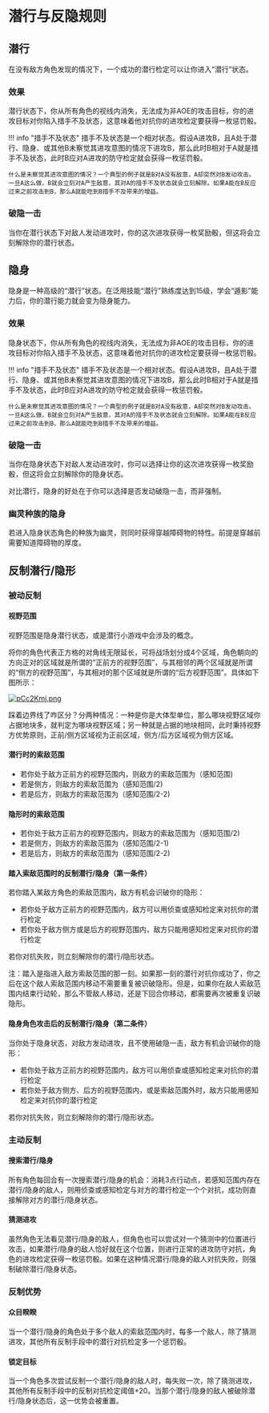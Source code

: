 # 潜行与反隐规则

## 潜行

在没有敌方角色发现的情况下，一个成功的潜行检定可以让你进入“潜行”状态。

### 效果

潜行状态下，你从所有角色的视线内消失，无法成为非AOE的攻击目标，你的进攻目标对你陷入措手不及状态，这意味着他对抗你的进攻检定要获得一枚惩罚骰。

!!! info "措手不及状态"
    措手不及状态是一个相对状态。假设A进攻B，且A处于潜行、隐身、或其他B未察觉其进攻意图的情况下进攻B，那么此时B相对于A就是措手不及状态，此时B应对A进攻的防守检定就会获得一枚惩罚骰。

    什么是未察觉其进攻意图的情况？一个典型的例子就是B对A没有敌意，A却突然对B发动攻击。一旦A这么做，B就会立刻对A产生敌意，其对A的措手不及状态就会立刻解除。如果A能在B反应过来之前攻击到B，那么A就能吃到B措手不及带来的增益。

### 破隐一击

当你在潜行状态下对敌人发动进攻时，你的这次进攻获得一枚奖励骰，但这将会立刻解除你的潜行状态。

## 隐身

隐身是一种高级的“潜行”状态。在泛用技能“潜行”熟练度达到15级，学会“遁影”能力后，你的潜行能力就会变为隐身能力。

### 效果

隐身状态下，你从所有角色的视线内消失，无法成为非AOE的攻击目标，你的进攻目标对你陷入措手不及状态，这意味着他对抗你的进攻检定要获得一枚惩罚骰。

!!! info "措手不及状态"
    措手不及状态是一个相对状态。假设A进攻B，且A处于潜行、隐身、或其他B未察觉其进攻意图的情况下进攻B，那么此时B相对于A就是措手不及状态，此时B应对A进攻的防守检定就会获得一枚惩罚骰。

    什么是未察觉其进攻意图的情况？一个典型的例子就是B对A没有敌意，A却突然对B发动攻击。一旦A这么做，B就会立刻对A产生敌意，其对A的措手不及状态就会立刻解除。如果A能在B反应过来之前攻击到B，那么A就能吃到B措手不及带来的增益。

### 破隐一击

当你在隐身状态下对敌人发动进攻时，你可以选择让你的这次进攻获得一枚奖励骰，但这将会立刻解除你的隐身状态。

对比潜行，隐身的好处在于你可以选择是否发动破隐一击，而非强制。

### 幽灵种族的隐身

若进入隐身状态角色的种族为幽灵，则同时获得穿越障碍物的特性。前提是穿越前需要知道障碍物的厚度。

## 反制潜行/隐形

### 被动反制

#### 视野范围

视野范围是隐身潜行状态，或是潜行小游戏中会涉及的概念。

将你的角色代表正方格的对角线无限延长，可将战场划分成4个区域，角色朝向的方向正对的区域就是所谓的“正前方的视野范围”，与其相邻的两个区域就是所谓的“侧方的视野范围”，与其相对的那个区域就是所谓的“后方视野范围”。具体如下图所示：

[![pCc2Kmj.png](https://s1.ax1x.com/2023/07/07/pCc2Kmj.png)](https://imgse.com/i/pCc2Kmj)

踩着边界线了咋区分？分两种情况：一种是你是大体型单位，那么哪块视野区域你占据地块多，就判定为哪块视野区域；另一种就是占据的地块相同，此时秉持视野方优势原则，正前/侧方区域视为正前区域，侧方/后方区域视为侧方区域。

#### 潜行时的索敌范围

* 若你处于敌方正前方的视野范围内，则敌方的索敌范围为（感知范围)
* 若是侧方，则敌方的索敌范围为（感知范围/2)
* 若是后方，则敌方的索敌范围为（感知范围/2-2)

#### 隐形时的索敌范围

* 若你处于敌方正前方的视野范围内，则敌方的索敌范围为（感知范围/2)
* 若是侧方，则敌方的索敌范围为（感知范围/2-1)
* 若是后方，则敌方的索敌范围为（感知范围/2-2)

#### 踏入索敌范围时的反制潜行/隐身（第一条件）

若你踏入某敌方角色的索敌范围内，敌方有机会识破你的隐形：

* 若你处于敌方正前方的视野范围内，敌方可以用侦查或感知检定来对抗你的潜行检定
* 若你处于敌方侧方或是后方的视野范围内，敌方只能用感知检定来对抗你的潜行检定

若你对抗失败，则立刻解除你的潜行/隐形状态。

注：踏入是指进入敌方索敌范围的那一刻。如果那一刻的潜行对抗你成功了，你之后在这个敌人索敌范围内移动不需要重复被识破隐形。但是，如果你在敌人索敌范围内结束行动轮，那么不管敌人移动，还是下回合你移动，都需要再次被重复识破隐形。

#### 隐身角色攻击后的反制潜行/隐身（第二条件）

当你处于隐身状态，对敌方发动进攻，且不使用破隐一击，敌方有机会识破你的隐形：

* 若你处于敌方正前方的视野范围内，敌方可以用侦查或感知检定来对抗你的潜行检定
* 若你处于敌方侧方、后方的视野范围内，或是索敌范围外时，敌方只能用感知检定来对抗你的潜行检定

若你对抗失败，则立刻解除你的潜行/隐形状态。

### 主动反制

#### 搜索潜行/隐身

所有角色每回合有一次搜索潜行/隐身的机会：消耗3点行动点，若感知范围内存在潜行/隐身的敌人，则用侦查或感知检定与对方的潜行检定一个个对抗，成功则直接解除对方的潜行/隐身状态。

#### 猜测进攻

虽然角色无法看见潜行/隐身的敌人，但角色也可以尝试对一个猜测中的位置进行攻击，如果潜行/隐身的敌人恰好就在这个位置，则进行正常的进攻防守对抗，角色的进攻检定获得一枚惩罚骰。如果在这种情况潜行/隐身的敌人对抗失败，则强制破除潜行/隐身状态。

### 反制优势

#### 众目睽睽

当一个潜行/隐身的角色处于多个敌人的索敌范围内时，每多一个敌人，除了猜测进攻，其他所有反制手段中的潜行对抗检定多一个惩罚骰。

#### 锁定目标

当一个角色多次尝试反制一个潜行/隐身的敌人时，每失败一次，除了猜测进攻，其他所有反制手段中的反制对抗检定阈值+20。当那个潜行/隐身的敌人被破除潜行/隐身状态后，这一优势会被重置。
